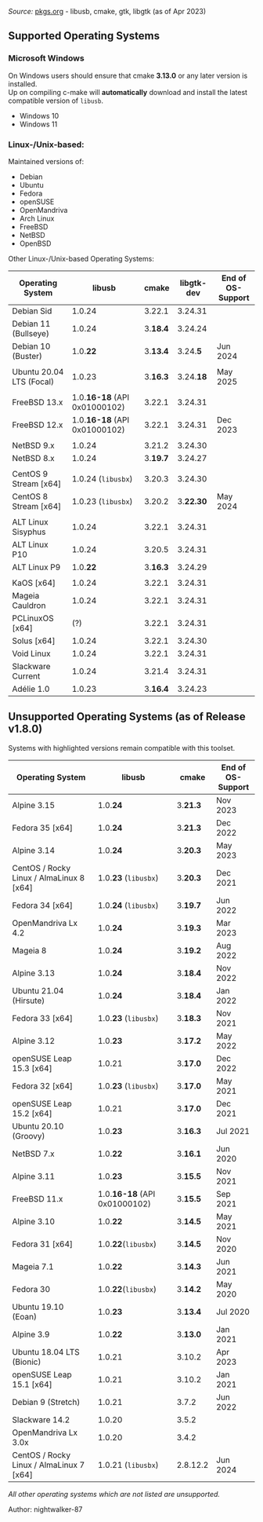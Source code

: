 _Source:_ [pkgs.org](https://pkgs.org) - libusb, cmake, gtk, libgtk (as of Apr 2023)

## Supported Operating Systems

### Microsoft Windows

On Windows users should ensure that cmake **3.13.0** or any later version is installed.<br />
Up on compiling c-make will **automatically** download and install the latest compatible version of `libusb`.

- Windows 10
- Windows 11

### Linux-/Unix-based:

Maintained versions of:
- Debian
- Ubuntu
- Fedora
- openSUSE
- OpenMandriva
- Arch Linux
- FreeBSD
- NetBSD
- OpenBSD

Other Linux-/Unix-based Operating Systems:

| Operating System         | libusb                         | cmake      | libgtk-dev  | End of<br />OS-Support |
| ------------------------ | ------------------------------ | ---------- | ----------- | ---------------------- |
| Debian Sid               | 1.0.24                         | 3.22.1     | 3.24.31     |                        |
| Debian 11 (Bullseye)     | 1.0.24                         | 3.**18.4** | 3.24.24     |                        |
| Debian 10 (Buster)       | 1.0.**22**                     | 3.**13.4** | 3.24.**5**  | Jun 2024               |
|                          |                                |            |             |                        |
| Ubuntu 20.04 LTS (Focal) | 1.0.23                         | 3.**16.3** | 3.24.**18** | May 2025               |
|                          |                                |            |             |                        |
| FreeBSD 13.x             | 1.0.**16-18** (API 0x01000102) | 3.22.1     | 3.24.31     |                        |
| FreeBSD 12.x             | 1.0.**16-18** (API 0x01000102) | 3.22.1     | 3.24.31     | Dec 2023               |
|                          |                                |            |             |                        |
| NetBSD 9.x               | 1.0.24                         | 3.21.2     | 3.24.30     |                        |
| NetBSD 8.x               | 1.0.24                         | 3.**19.7** | 3.24.27     |                        |
|                          |                                |            |             |                        |
| CentOS 9 Stream [x64]    | 1.0.24 (`libusbx`)             | 3.20.3     | 3.24.30     |                        |
| CentOS 8 Stream [x64]    | 1.0.23 (`libusbx`)             | 3.20.2     | 3.**22.30** | May 2024               |
|                          |                                |            |             |                        |
| ALT Linux Sisyphus       | 1.0.24                         | 3.22.1     | 3.24.31     |                        |
| ALT Linux P10            | 1.0.24                         | 3.20.5     | 3.24.31     |                        |
| ALT Linux P9             | 1.0.**22**                     | 3.**16.3** | 3.24.29     |                        |
|                          |                                |            |             |                        |
| KaOS [x64]               | 1.0.24                         | 3.22.1     | 3.24.31     |                        |
| Mageia Cauldron          | 1.0.24                         | 3.22.1     | 3.24.31     |                        |
| PCLinuxOS [x64]          | (?)                            | 3.22.1     | 3.24.31     |                        |
| Solus [x64]              | 1.0.24                         | 3.22.1     | 3.24.30     |                        |
| Void Linux               | 1.0.24                         | 3.22.1     | 3.24.31     |                        |
| Slackware Current        | 1.0.24                         | 3.21.4     | 3.24.31     |                        |
| Adélie 1.0               | 1.0.23                         | 3.**16.4** | 3.24.23     |                        |

## Unsupported Operating Systems (as of Release v1.8.0)

Systems with highlighted versions remain compatible with this toolset.

| Operating System                         | libusb                         | cmake      | End of<br />OS-Support |
| ---------------------------------------- | ------------------------------ | ---------- | ---------------------- |
| Alpine 3.15                              | 1.0.**24**                     | 3.**21.3** | Nov 2023               |
| Fedora 35 [x64]                          | 1.0.**24**                     | 3.**21.3** | Dec 2022               |
| Alpine 3.14                              | 1.0.**24**                     | 3.**20.3** | May 2023               |
| CentOS / Rocky Linux / AlmaLinux 8 [x64] | 1.0.**23** (`libusbx`)         | 3.**20.3** | Dec 2021               |
| Fedora 34 [x64]                          | 1.0.**24** (`libusbx`)         | 3.**19.7** | Jun 2022               |
| OpenMandriva Lx 4.2                      | 1.0.**24**                     | 3.**19.3** | Mar 2023               |
| Mageia 8                                 | 1.0.**24**                     | 3.**19.2** | Aug 2022               |
| Alpine 3.13                              | 1.0.**24**                     | 3.**18.4** | Nov 2022               |
| Ubuntu 21.04 (Hirsute)                   | 1.0.**24**                     | 3.**18.4** | Jan 2022               |
| Fedora 33 [x64]                          | 1.0.**23** (`libusbx`)         | 3.**18.3** | Nov 2021               |
| Alpine 3.12                              | 1.0.**23**                     | 3.**17.2** | May 2022               |
| openSUSE Leap 15.3 [x64]                 | 1.0.21                         | 3.**17.0** | Dec 2022               |
| Fedora 32 [x64]                          | 1.0.**23** (`libusbx`)         | 3.**17.0** | May 2021               |
| openSUSE Leap 15.2 [x64]                 | 1.0.21                         | 3.**17.0** | Dec 2021               |
| Ubuntu 20.10 (Groovy)                    | 1.0.**23**                     | 3.**16.3** | Jul 2021               |
| NetBSD 7.x                               | 1.0.**22**                     | 3.**16.1** | Jun 2020               |
| Alpine 3.11                              | 1.0.**23**                     | 3.**15.5** | Nov 2021               |
| FreeBSD 11.x                             | 1.0.**16-18** (API 0x01000102) | 3.**15.5** | Sep 2021               |
| Alpine 3.10                              | 1.0.**22**                     | 3.**14.5** | May 2021               |
| Fedora 31 [x64]                          | 1.0.**22**(`libusbx`)          | 3.**14.5** | Nov 2020               |
| Mageia 7.1                               | 1.0.**22**                     | 3.**14.3** | Jun 2021               |
| Fedora 30                                | 1.0.**22**(`libusbx`)          | 3.**14.2** | May 2020               |
| Ubuntu 19.10 (Eoan)                      | 1.0.**23**                     | 3.**13.4** | Jul 2020               |
| Alpine 3.9                               | 1.0.**22**                     | 3.**13.0** | Jan 2021               |
| Ubuntu 18.04 LTS (Bionic)                | 1.0.21                         | 3.10.2     | Apr 2023               |
| openSUSE Leap 15.1 [x64]                 | 1.0.21                         | 3.10.2     | Jan 2021               |
| Debian 9 (Stretch)                       | 1.0.21                         | 3.7.2      | Jun 2022               |
| Slackware 14.2                           | 1.0.20                         | 3.5.2      |                        |
| OpenMandriva Lx 3.0x                     | 1.0.20                         | 3.4.2      |                        |
| CentOS / Rocky Linux / AlmaLinux 7 [x64] | 1.0.21 (`libusbx`)             | 2.8.12.2   | Jun 2024               |

_All other operating systems which are not listed are unsupported._

Author: nightwalker-87
